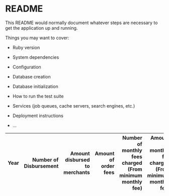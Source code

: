 # README

This README would normally document whatever steps are necessary to get the
application up and running.

Things you may want to cover:

* Ruby version

* System dependencies

* Configuration

* Database creation

* Database initialization

* How to run the test suite

* Services (job queues, cache servers, search engines, etc.)

* Deployment instructions

* ...
<!-- REPORT -->
| Year | Number of Disbursement | Amount disbursed to merchants | Amount of order fees | Number of monthly fees charged (From minimum monthly fee) | Amount of monthly fee charged (From minimum monthly fee) |
| :---: | ---: | ---: | ---: | ---: | ---: |
